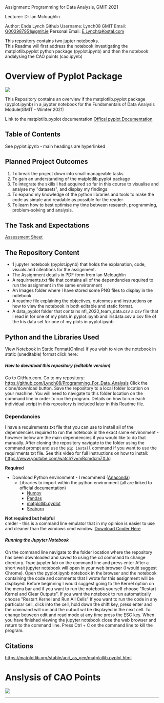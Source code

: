 
Assignment: Programming for Data Analysis, GMIT 2021

Lecturer: Dr Ian Mcloughlin

Author: Enda Lynch
Github Username: Lynch08
GMIT Email: G003987951@gmit.ie
Personal Email: E.Lynch@Kostal.com

This repository contains two jupter notebooks.  
This Readme will first address the notebook investigating the matplotlib.pyplot python package (pyplot.ipynb) and then the notebook andalysing the CAO points (cao.ipynb)

# Overview of Pyplot Package
![](https://upload.wikimedia.org/wikipedia/en/5/56/Matplotlib_logo.svg)  

This Repository contains an overview if the matplotlib.pyplot package (pyplot.ipynb) in a juypter notebook for the Fundamentals of Data Analysis Module(GMIT - Wimter 2021)

Link to the matplotlib.pyplot documentation
[Offical pyplot Documentation](https://matplotlib.org/stable/api/_as_gen/matplotlib.pyplot.html)


## Table of Contents
See pyplot.ipynb - main headings are hyperlinked

## Planned Project Outcomes
1. To break the project down into small manageable tasks
2. To gain an understanding of the matplotlib.pyplot package
3. To integrate the skills I had acquired so far in this course to visualise and analyse my "datasets", and display my findings
4. To expand my knowledge of the python libraries and tools to make the code as simple and readable as possible for the reader
5. To learn how to best optimise my time between research, programming, problem-solving and analysis.

## The Task and Expectations
[Assessment Sheet](https://github.com/Lynch08/Fundementals_Of_Data_Analysis/blob/main/Fundamentals%20of%20Data%20Analysis%20assessment%20sheet.pdf)

## The Repository Content 
 - 1 jupyter notebook (pyplot.ipynb) that holds the explanation, code, visuals and citeations for the assignment.
 - The Assignment details in PDF form from Ian Mcloughlin
 - A requirments.txt file that contains all of the dependancies required to run the assignment in the same environment
 - An Images folder where I have stored some PNG files to display in the notebook
 - A readme file explaining the objectives, outcomes and instructions on how to view the notebook in both editable and static format.
 - A data_pyplot folder that contains nfl_2020_team_data.csv a csv file that I read in for one of my plots in pyplot.ipynb and irisdata.csv a csv file of the Iris data set for one of my plots in pyplot.ipynb


## Python and the Libraries Used
View Notebook in Static Format(Online)
If you wish to view the notebook in static (uneditable) format click here:


##### How to download this repository (editable version)
Go to GitHub.com.
Go to my repository: https://github.com/Lynch08/Programming_For_Data_Analysis
Click the clone/download button.
Save the repository to a local folder location on your machine.
You will need to navigate to this folder location on the command line in order to run the program.
Details on how to run each individual script in this repository is included later in this Readme file.

### Dependancies 

I have a requirements.txt file that you can use to install all of the dependencies required to run the notebook in the exact same environment - however below are the main dependencies if you would like to do that manually. After cloning the repository navigate to the folder using the command prompt and use the ```pip install``` command if you want to use the requirments.txt file.
See this video for full instructions on how to install: https://www.youtube.com/watch?v=mBcmdcmZXJg 


**Required**
- Download Python environment - I recommend ([Anaconda](https://www.anaconda.com/products/individual)) 
    - Libraries to import within the python environment (all are linked to official documentation)
        - [Numpy](https://numpy.org/doc/)
        - [Pandas](https://pandas.pydata.org/docs/)
        - [matplotlib.pyplot](https://matplotlib.org/stable/api/_as_gen/matplotlib.pyplot.html)
        - [Seaborn](https://seaborn.pydata.org/)
        

**Not required but helpful**  
cmder - this is a command line emulator that in my opinion is easier to use and cleaner than the windows cmd window. [Download Cmder Here](https://cmder.net/)

##### Running the Jupyter Notebook
On the command line navigate to the folder location where the repository has been downloaded and saved to using the cd command to change directory.
Type jupyter lab on the command line and press enter
After a short wait jupyter notebook will open in your web browser (I would suggest Chrome).
Open the pyplot.ipynb notebook in the browser and the notebook containing the code and comments that I wrote for this assignment will be displayed.
Before beginning I would suggest going to the Kernel option on the menu bar and if you want to run the notebook yourself choose "Restart Kernel and Clear Outputs". If you want the notebook to run automatically choose "Restart Kernel and Run All Cells"
If you want to run the code in any particular cell, click into the cell, hold down the shift key, press enter and the command will run and the output wil be displayed in the next cell.
To change between edit and read mode at any time press the ESC key.
When you have finished viewing the jupyter notebook close the web browser and return to the command line. Press Ctrl + C on the command line to kill the program.



## Citations
https://matplotlib.org/stable/api/_as_gen/matplotlib.pyplot.html

# Anslysis of CAO Points
![](https://upload.wikimedia.org/wikipedia/commons/5/51/Central_Applications_Office.png)
***